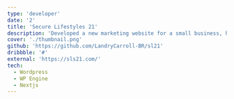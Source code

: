 ```yaml
---
type: 'developer'
date: '2'
title: 'Secure Lifestyles 21'
description: 'Developed a new marketing website for a small business, harnessing the power of WordPress and Next.js to drive digital engagement.'
cover: './thumbnail.png'
github: 'https://github.com/LandryCarroll-BR/sl21'
dribbble: '#'
external: 'https://sls21.com/'
tech:
  - Wordpress
  - WP Engine
  - Nextjs
---
```

